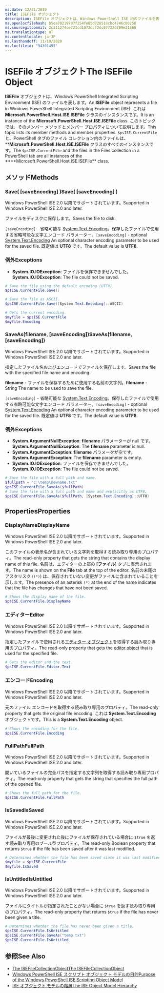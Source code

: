 ```yaml
---
ms.date: 12/31/2019
title: ISEFile オブジェクト
description: ISEFile オブジェクトは、Windows PowerShell ISE 内のファイルを表します。
ms.openlocfilehash: b5ea70219787f254fe85d728518cbc4746c00250
ms.sourcegitcommit: 2c311274ce721cd1072dcf2dc077226789e21868
ms.translationtype: HT
ms.contentlocale: ja-JP
ms.lasthandoff: 11/10/2020
ms.locfileid: "94391495"
---
```

# <a name="the-isefile-object"></a><span data-ttu-id="b3bb7-103">ISEFile オブジェクト</span><span class="sxs-lookup"><span data-stu-id="b3bb7-103">The ISEFile Object</span></span>

<span data-ttu-id="b3bb7-104">**ISEFile** オブジェクトは、Windows PowerShell Integrated Scripting Environment (ISE) のファイルを表します。</span><span class="sxs-lookup"><span data-stu-id="b3bb7-104">An **ISEFile** object represents a file in Windows PowerShell Integrated Scripting Environment (ISE).</span></span> <span data-ttu-id="b3bb7-105">これは **Microsoft.PowerShell.Host.ISE.ISEFile** クラスのインスタンスです。</span><span class="sxs-lookup"><span data-stu-id="b3bb7-105">It is an instance of the **Microsoft.PowerShell.Host.ISE.ISEFile** class.</span></span> <span data-ttu-id="b3bb7-106">このトピックでは、そのメンバー メソッドとメンバー プロパティについて説明します。</span><span class="sxs-lookup"><span data-stu-id="b3bb7-106">This topic lists its member methods and member properties.</span></span> <span data-ttu-id="b3bb7-107">`$psISE.CurrentFile` と、PowerShell タブのファイル コレクション内のファイルは、\*\***Microsoft.PowerShell.Host.ISE.ISEFile** クラスのすべてのインスタンスです。</span><span class="sxs-lookup"><span data-stu-id="b3bb7-107">The `$psISE.CurrentFile` and the files in the Files collection in a PowerShell tab are all instances of the \*\*\*\*Microsoft.PowerShell.Host.ISE.ISEFile\*\* class.</span></span>

## <a name="methods"></a><span data-ttu-id="b3bb7-108">メソッド</span><span class="sxs-lookup"><span data-stu-id="b3bb7-108">Methods</span></span>

### <a name="save-saveencoding-"></a><span data-ttu-id="b3bb7-109">Save\( \[saveEncoding\] \)</span><span class="sxs-lookup"><span data-stu-id="b3bb7-109">Save\( \[saveEncoding\] \)</span></span>

<span data-ttu-id="b3bb7-110">Windows PowerShell ISE 2.0 以降でサポートされています。</span><span class="sxs-lookup"><span data-stu-id="b3bb7-110">Supported in Windows PowerShell ISE 2.0 and later.</span></span>

<span data-ttu-id="b3bb7-111">ファイルをディスクに保存します。</span><span class="sxs-lookup"><span data-stu-id="b3bb7-111">Saves the file to disk.</span></span>

<span data-ttu-id="b3bb7-112">`[saveEncoding]` - 省略可能な [System.Text.Encoding](/dotnet/api/system.text.encoding)。保存したファイルで使用する省略可能な文字エンコード パラメーター。</span><span class="sxs-lookup"><span data-stu-id="b3bb7-112">`[saveEncoding]` - optional [System.Text.Encoding](/dotnet/api/system.text.encoding) An optional character encoding parameter to be used for the saved file.</span></span> <span data-ttu-id="b3bb7-113">既定値は **UTF8** です。</span><span class="sxs-lookup"><span data-stu-id="b3bb7-113">The default value is **UTF8**.</span></span>

### <a name="exceptions"></a><span data-ttu-id="b3bb7-114">例外</span><span class="sxs-lookup"><span data-stu-id="b3bb7-114">Exceptions</span></span>

- <span data-ttu-id="b3bb7-115">**System.IO.IOException**: ファイルを保存できませんでした。</span><span class="sxs-lookup"><span data-stu-id="b3bb7-115">**System.IO.IOException**: The file could not be saved.</span></span>

```powershell
# Save the file using the default encoding (UTF8)
$psISE.CurrentFile.Save()

# Save the file as ASCII.
$psISE.CurrentFile.Save([System.Text.Encoding]::ASCII)

# Gets the current encoding.
$myfile = $psISE.CurrentFile
$myfile.Encoding
```

### <a name="saveasfilename-saveencoding"></a><span data-ttu-id="b3bb7-116">SaveAs\(filename, \[saveEncoding\]\)</span><span class="sxs-lookup"><span data-stu-id="b3bb7-116">SaveAs\(filename, \[saveEncoding\]\)</span></span>

<span data-ttu-id="b3bb7-117">Windows PowerShell ISE 2.0 以降でサポートされています。</span><span class="sxs-lookup"><span data-stu-id="b3bb7-117">Supported in Windows PowerShell ISE 2.0 and later.</span></span>

<span data-ttu-id="b3bb7-118">指定したファイル名およびエンコードでファイルを保存します。</span><span class="sxs-lookup"><span data-stu-id="b3bb7-118">Saves the file with the specified file name and encoding.</span></span>

<span data-ttu-id="b3bb7-119">**filename** - ファイルを保存するために使用する名前の文字列。</span><span class="sxs-lookup"><span data-stu-id="b3bb7-119">**filename** - String The name to be used to save the file.</span></span>

<span data-ttu-id="b3bb7-120">`[saveEncoding]` - 省略可能な [System.Text.Encoding](/dotnet/api/system.text.encoding)。保存したファイルで使用する省略可能な文字エンコード パラメーター。</span><span class="sxs-lookup"><span data-stu-id="b3bb7-120">`[saveEncoding]` - optional [System.Text.Encoding](/dotnet/api/system.text.encoding) An optional character encoding parameter to be used for the saved file.</span></span> <span data-ttu-id="b3bb7-121">既定値は **UTF8** です。</span><span class="sxs-lookup"><span data-stu-id="b3bb7-121">The default value is **UTF8**.</span></span>

### <a name="exceptions"></a><span data-ttu-id="b3bb7-122">例外</span><span class="sxs-lookup"><span data-stu-id="b3bb7-122">Exceptions</span></span>

- <span data-ttu-id="b3bb7-123">**System.ArgumentNullException**: **filename** パラメーターが null です。</span><span class="sxs-lookup"><span data-stu-id="b3bb7-123">**System.ArgumentNullException**: The **filename** parameter is null.</span></span>
- <span data-ttu-id="b3bb7-124">**System.ArgumentException**: **filename** パラメータが空です。</span><span class="sxs-lookup"><span data-stu-id="b3bb7-124">**System.ArgumentException**: The **filename** parameter is empty.</span></span>
- <span data-ttu-id="b3bb7-125">**System.IO.IOException**: ファイルを保存できませんでした。</span><span class="sxs-lookup"><span data-stu-id="b3bb7-125">**System.IO.IOException**: The file could not be saved.</span></span>

```powershell
# Save the file with a full path and name.
$fullpath = "c:\temp\newname.txt"
$psISE.CurrentFile.SaveAs($fullPath)
# Save the file with a full path and name and explicitly as UTF8.
$psISE.CurrentFile.SaveAs($fullPath, [System.Text.Encoding]::UTF8)
```

## <a name="properties"></a><span data-ttu-id="b3bb7-126">Properties</span><span class="sxs-lookup"><span data-stu-id="b3bb7-126">Properties</span></span>

### <a name="displayname"></a><span data-ttu-id="b3bb7-127">DisplayName</span><span class="sxs-lookup"><span data-stu-id="b3bb7-127">DisplayName</span></span>

<span data-ttu-id="b3bb7-128">Windows PowerShell ISE 2.0 以降でサポートされています。</span><span class="sxs-lookup"><span data-stu-id="b3bb7-128">Supported in Windows PowerShell ISE 2.0 and later.</span></span>

<span data-ttu-id="b3bb7-129">このファイルの表示名が含まれている文字列を取得する読み取り専用のプロパティ。</span><span class="sxs-lookup"><span data-stu-id="b3bb7-129">The read-only property that gets the string that contains the display name of this file.</span></span> <span data-ttu-id="b3bb7-130">名前は、エディターの上部の **[ファイル]** タブに表示されます。</span><span class="sxs-lookup"><span data-stu-id="b3bb7-130">The name is shown on the **File** tab at the top of the editor.</span></span> <span data-ttu-id="b3bb7-131">名前の末尾のアスタリスク (`(*)`) は、保存されていない変更がファイルに含まれていることを示します。</span><span class="sxs-lookup"><span data-stu-id="b3bb7-131">The presence of an asterisk `(*)` at the end of the name indicates that the file has changes that have not been saved.</span></span>

```powershell
# Shows the display name of the file.
$psISE.CurrentFile.DisplayName
```

### <a name="editor"></a><span data-ttu-id="b3bb7-132">エディター</span><span class="sxs-lookup"><span data-stu-id="b3bb7-132">Editor</span></span>

<span data-ttu-id="b3bb7-133">Windows PowerShell ISE 2.0 以降でサポートされています。</span><span class="sxs-lookup"><span data-stu-id="b3bb7-133">Supported in Windows PowerShell ISE 2.0 and later.</span></span>

<span data-ttu-id="b3bb7-134">指定したファイルで使用される[エディター オブジェクト](The-ISEEditor-Object.md)を取得する読み取り専用のプロパティ。</span><span class="sxs-lookup"><span data-stu-id="b3bb7-134">The read-only property that gets the [editor object](The-ISEEditor-Object.md) that is used for the specified file.</span></span>

```powershell
# Gets the editor and the text.
$psISE.CurrentFile.Editor.Text
```

### <a name="encoding"></a><span data-ttu-id="b3bb7-135">エンコード</span><span class="sxs-lookup"><span data-stu-id="b3bb7-135">Encoding</span></span>

<span data-ttu-id="b3bb7-136">Windows PowerShell ISE 2.0 以降でサポートされています。</span><span class="sxs-lookup"><span data-stu-id="b3bb7-136">Supported in Windows PowerShell ISE 2.0 and later.</span></span>

<span data-ttu-id="b3bb7-137">元のファイル エンコードを取得する読み取り専用のプロパティ。</span><span class="sxs-lookup"><span data-stu-id="b3bb7-137">The read-only property that gets the original file encoding.</span></span> <span data-ttu-id="b3bb7-138">これは **System.Text.Encoding** オブジェクトです。</span><span class="sxs-lookup"><span data-stu-id="b3bb7-138">This is a **System.Text.Encoding** object.</span></span>

```powershell
# Shows the encoding for the file.
$psISE.CurrentFile.Encoding
```

### <a name="fullpath"></a><span data-ttu-id="b3bb7-139">FullPath</span><span class="sxs-lookup"><span data-stu-id="b3bb7-139">FullPath</span></span>

<span data-ttu-id="b3bb7-140">Windows PowerShell ISE 2.0 以降でサポートされています。</span><span class="sxs-lookup"><span data-stu-id="b3bb7-140">Supported in Windows PowerShell ISE 2.0 and later.</span></span>

<span data-ttu-id="b3bb7-141">開いているファイルの完全パスを指定する文字列を取得する読み取り専用プロパティ。</span><span class="sxs-lookup"><span data-stu-id="b3bb7-141">The read-only property that gets the string that specifies the full path of the opened file.</span></span>

```powershell
# Shows the full path for the file.
$psISE.CurrentFile.FullPath
```

### <a name="issaved"></a><span data-ttu-id="b3bb7-142">IsSaved</span><span class="sxs-lookup"><span data-stu-id="b3bb7-142">IsSaved</span></span>

<span data-ttu-id="b3bb7-143">Windows PowerShell ISE 2.0 以降でサポートされています。</span><span class="sxs-lookup"><span data-stu-id="b3bb7-143">Supported in Windows PowerShell ISE 2.0 and later.</span></span>

<span data-ttu-id="b3bb7-144">ファイルが最後に変更された後にファイルが保存されている場合に `$true` を返す読み取り専用のブール型プロパティ。</span><span class="sxs-lookup"><span data-stu-id="b3bb7-144">The read-only Boolean property that returns `$true` if the file has been saved after it was last modified.</span></span>

```powershell
# Determines whether the file has been saved since it was last modified.
$myfile = $psISE.CurrentFile
$myfile.IsSaved
```

### <a name="isuntitled"></a><span data-ttu-id="b3bb7-145">IsUntitled</span><span class="sxs-lookup"><span data-stu-id="b3bb7-145">IsUntitled</span></span>

<span data-ttu-id="b3bb7-146">Windows PowerShell ISE 2.0 以降でサポートされています。</span><span class="sxs-lookup"><span data-stu-id="b3bb7-146">Supported in Windows PowerShell ISE 2.0 and later.</span></span>

<span data-ttu-id="b3bb7-147">ファイルにタイトルが指定されたことがない場合に `$true` を返す読み取り専用のプロパティ。</span><span class="sxs-lookup"><span data-stu-id="b3bb7-147">The read-only property that returns `$true` if the file has never been given a title.</span></span>

```powershell
# Determines whether the file has never been given a title.
$psISE.CurrentFile.IsUntitled
$psISE.CurrentFile.SaveAs("temp.txt")
$psISE.CurrentFile.IsUntitled
```

## <a name="see-also"></a><span data-ttu-id="b3bb7-148">参照</span><span class="sxs-lookup"><span data-stu-id="b3bb7-148">See Also</span></span>

- [<span data-ttu-id="b3bb7-149">The ISEFileCollectionObject</span><span class="sxs-lookup"><span data-stu-id="b3bb7-149">The ISEFileCollectionObject</span></span>](The-ISEFileCollection-Object.md)
- [<span data-ttu-id="b3bb7-150">Windows PowerShell ISE スクリプト オブジェクト モデルの目的</span><span class="sxs-lookup"><span data-stu-id="b3bb7-150">Purpose of the Windows PowerShell ISE Scripting Object Model</span></span>](Purpose-of-the-Windows-PowerShell-ISE-Scripting-Object-Model.md)
- [<span data-ttu-id="b3bb7-151">ISE オブジェクト モデルの階層</span><span class="sxs-lookup"><span data-stu-id="b3bb7-151">The ISE Object Model Hierarchy</span></span>](The-ISE-Object-Model-Hierarchy.md)
